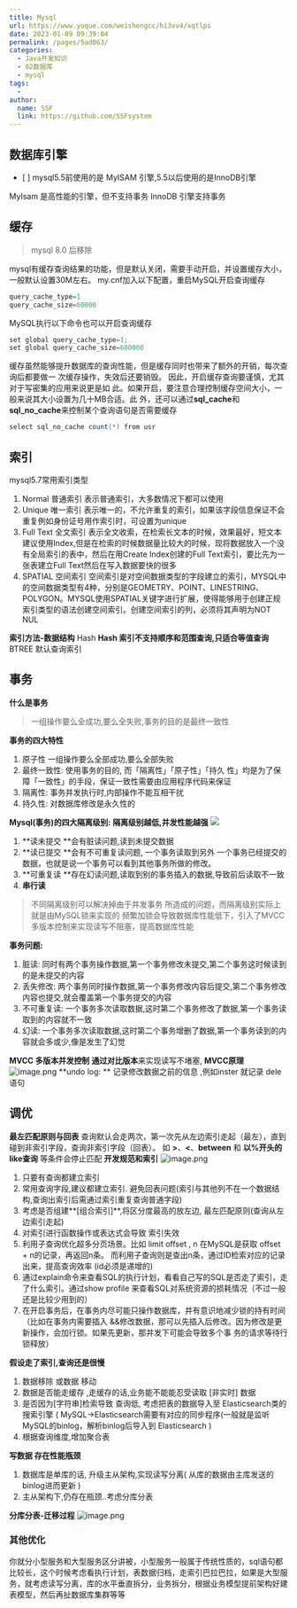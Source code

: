 ```yaml
---
title: Mysql
url: https://www.yuque.com/weishengcc/hi3vv4/xqtlps
date: 2023-01-09 09:39:04
permalink: /pages/5ad063/
categories: 
  - Java开发知识
  - 02数据库
  - mysql
tags: 
  - 
author: 
  name: SSF
  link: https://github.com/SSFsystem
---
```


<a name="PYJrA"></a>

## 数据库引擎

- \[ ] mysql5.5前使用的是 MyISAM  引擎,5.5以后使用的是InnoDB引擎

MyIsam 是高性能的引擎，但不支持事务
InnoDB 引擎支持事务 <a name="APJ2d"></a>

## 缓存

> mysql 8.0 后移除

mysql有缓存查询结果的功能，但是默认关闭，需要手动开启，并设置缓存大小，一般默认设置30M左右。
&#x20;my.cnf加⼊以下配置，重启MySQL开启查询缓存

```java
query_cache_type=1
query_cache_size=60000
```

MySQL执⾏以下命令也可以开启查询缓存

```java
set global query_cache_type=1;
set global query_cache_size=600000
```

缓存虽然能够提升数据库的查询性能，但是缓存同时也带来了额外的开销，每次查询后都要做⼀ 次缓存操作，失效后还要销毁。 因此，开启缓存查询要谨慎，尤其对于写密集的应⽤来说更是如 此。如果开启，要注意合理控制缓存空间⼤⼩，⼀般来说其⼤⼩设置为⼏⼗MB合适。此 外，还可以通过**sql\_cache**和**sql\_no\_cache**来控制某个查询语句是否需要缓存

```java
select sql_no_cache count(*) from usr
```

<a name="bDf0n"></a>

## 索引

mysql5.7常用索引类型

1. Normal 普通索引 表示普通索引，大多数情况下都可以使用
2. Unique 唯一索引 表示唯一的，不允许重复的索引，如果该字段信息保证不会重复例如身份证号用作索引时，可设置为unique
3. Full Text 全文索引 表示全文收索，在检索长文本的时候，效果最好，短文本建议使用Index,但是在检索的时候数据量比较大的时候，现将数据放入一个没有全局索引的表中，然后在用Create Index创建的Full Text索引，要比先为一张表建立Full Text然后在写入数据要快的很多
4. SPATIAL 空间索引 空间索引是对空间数据类型的字段建立的索引，MYSQL中的空间数据类型有4种，分别是GEOMETRY、POINT、LINESTRING、POLYGON。MYSQL使用SPATIAL关键字进行扩展，使得能够用于创建正规索引类型的语法创建空间索引。创建空间索引的列，必须将其声明为NOT NUL

**索引方法-数据结构**
Hash  **Hash 索引不支持顺序和范围查询,只适合等值查询**
BTREE    默认查询索引


<a name="KiMdN"></a>

## 事务

**什么是事务**

> 一组操作要么全成功,要么全失败,事务的目的是最终一致性

**事务的四大特性**

1. 原子性  一组操作要么全部成功,要么全部失败
2. 最终一致性: 使用事务的目的, ⽽「隔离性」「原⼦性」「持久 性」均是为了保障「⼀致性」的⼿段，保证⼀致性需要由应⽤程序代码来保证
3. 隔离性: 事务并发执行时,内部操作不能互相干扰
4. 持久性:  对数据库修改是永久性的

**Mysql(事务)的四大隔离级别:**
**隔离级别越低,并发性能越强**
![](1602053970781-a01a7f73-7ebd-451d-b266-5a8150bc2c78.png)

1. **读未提交   **会有脏读问题,读到未提交数据
2. **读已提交   **会有不可重复读问题, ⼀个事务读取到另外 ⼀个事务已经提交的数据，也就是说⼀个事务可以看到其他事务所做的修改。
3. **可重复读    **存在幻读问题,读取到别的事务插入的数据,导致前后读取不一致
4. **串行读**

> 不同隔离级别可以解决掉由于并发事务 所造成的问题，⽽隔离级别实际上就是由MySQL锁来实现的
> 频繁加锁会导致数据库性能低下，引⼊了MVCC多版本控制来实现读写不阻塞，提⾼数据库性能

**事务问题:**

1. 脏读: 同时有两个事务操作数据,第一个事务修改未提交,第二个事务这时候读到的是未提交的内容
2. 丢失修改: 两个事务同时操作数据,第一个事务修改内容后提交,第二个事务修改内容也提交,就会覆盖第一个事务提交的内容
3. 不可重复读:  一个事务多次读取数据,这时第二个事务修改了数据,第一个事务读取到的内容就不一致
4. 幻读:  一个事务多次读取数据,这时第二个事务增删了数据,第一个事务读到的内容就会多或少,像是发生了幻觉

**MVCC 多版本并发控制**
**通过对比版本**来实现读写不堵塞,
**MVCC原理**
![image.png](1648711660129-8e40cce1-240b-4488-97ef-f930fd18f053.png)
**undo log: ** 记录修改数据之前的信息  ,例如inster 就记录 dele 语句

<a name="o83sS"></a>

## 调优

**最左匹配原则与回表**
查询默认会走两次，第一次先从左边索引走起（最左），直到碰到非索引字段，查询非索引字段（回表）。
&#x20;如 **>**、**<**、**between** 和 **以%开头的like查询** 等条件会停止匹配
**开发规范和索引**
![image.png](1648713005290-2540a64c-629a-41ab-afe3-522c85db1311.png)

1. 只要有查询都建立索引
2. 常用查询字段,建议都建立索引.  避免回表问题(索引与其他列不在一个数据结构,查询出索引后需通过索引重复查询普通字段)
3. 考虑是否组建**\[组合索引]**,将区分度最高的放左边,  最左匹配原则(查询从左边索引走起)
4. 对索引进行函数操作或表达式会导致 索引失效
5. 利⽤⼦查询优化超多分⻚场景。⽐如 limit offset , n 在MySQL是获取 offset + n的记录，再返回n条。 ⽽利⽤⼦查询则是查出n条，通过ID检索对应的记录出来，提⾼查询效率    (id必须是递增的)
6. 通过explain命令来查看SQL的执⾏计划，看看⾃⼰写的SQL是否⾛了索引，⾛了什么索引。通过show profile 来查看SQL对系统资源的损耗情况（不过⼀般还是⽐较少⽤到的）
7. 在开启事务后，在事务内尽可能只操作数据库，并有意识地减少锁的持有时间（⽐如在事务内需要插⼊ &&修改数据，那可以先插⼊后修改。因为修改是更新操作，会加⾏锁。如果先更新，那并发下可能会导致多个事 务的请求等待⾏锁释放）

**假设走了索引,查询还是很慢**

1. 数据移除 或数据 移动
2. 数据是否能走缓存 ,走缓存的话,业务能不能能忍受读取 \[非实时] 数据
3. 是否因为\[字符串]检索导致 查询低, 考虑把表的数据导⼊⾄ Elasticsearch类的搜索引擎  ( MySQL->Elasticsearch需要有对应的同步程序(⼀般就是监听MySQL的binlog，解析binlog后导⼊到 Elasticsearch  )
4. 根据查询维度,增加聚合表

**写数据 存在性能瓶颈**

1. 数据库是单库的话, 升级主从架构,实现读写分离( 从库的数据由主库发送的binlog进⽽更新  )
2. 主从架构下,仍存在瓶颈..考虑分库分表

**分库分表-迁移过程**
![image.png](1648717831826-719512d9-dd6a-495c-9b50-ae726bbc7036.png)

<a name="vJner"></a>

### 其他优化

你就分小型服务和大型服务区分讲被，小型服务一般属于传统性质的，sql语句都比较长，这个时候考虑看执行计划，表数据归档，走索引巴拉巴拉，如果是大型服务，就考虑读写分离，库的水平垂直拆分，业务拆分，根据业务模型提前架构好建表模型，然后再扯数据库集群等等
